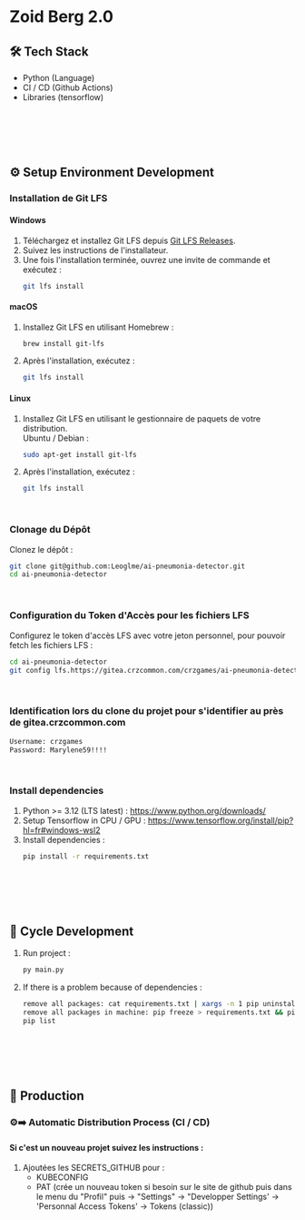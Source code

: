# Zoid Berg 2.0

## 🛠 Tech Stack
- Python (Language)
- CI / CD (Github Actions)
- Libraries (tensorflow)

<br /><br /><br /><br />

## ⚙️ Setup Environment Development
### Installation de Git LFS
#### Windows
1. Téléchargez et installez Git LFS depuis [Git LFS Releases](https://github.com/git-lfs/git-lfs/releases).
2. Suivez les instructions de l'installateur.
3. Une fois l'installation terminée, ouvrez une invite de commande et exécutez :
   ```bash
   git lfs install
   ```

#### macOS
1. Installez Git LFS en utilisant Homebrew :
   ```bash
   brew install git-lfs
   ```
2. Après l'installation, exécutez :
   ```bash
   git lfs install
   ```

#### Linux
1. Installez Git LFS en utilisant le gestionnaire de paquets de votre distribution. <br />
   Ubuntu / Debian :
   ```bash
   sudo apt-get install git-lfs
   ```
2. Après l'installation, exécutez :
   ```bash
   git lfs install
   ```

<br />

### Clonage du Dépôt
Clonez le dépôt :
```bash
git clone git@github.com:Leoglme/ai-pneumonia-detector.git
cd ai-pneumonia-detector
```

<br />

### Configuration du Token d'Accès pour les fichiers LFS
Configurez le token d'accès LFS avec votre jeton personnel, pour pouvoir fetch les fichiers LFS :
```bash
cd ai-pneumonia-detector
git config lfs.https://gitea.crzcommon.com/crzgames/ai-pneumonia-detector.git/info/lfs.access token dd39e40af8323acc9aa3ee4fb6cee08fc75d497b
```

<br />

### Identification lors du clone du projet pour s'identifier au près de gitea.crzcommon.com
```bash
Username: crzgames
Password: Marylene59!!!!
```

<br />

### Install dependencies
1. Python >= 3.12 (LTS latest) : https://www.python.org/downloads/
2. Setup Tensorflow in CPU / GPU : https://www.tensorflow.org/install/pip?hl=fr#windows-wsl2
3. Install dependencies :
    ```bash
    pip install -r requirements.txt
    ```

<br /><br /><br /><br />

## 🔄 Cycle Development
1. Run project :
    ```bash
    py main.py
    ```
2. If there is a problem because of dependencies : 
    ```bash
    remove all packages: cat requirements.txt | xargs -n 1 pip uninstall -y
    remove all packages in machine: pip freeze > requirements.txt && pip uninstall -y -r requirements.txt && rm requirements.txt
    pip list
    ```

<br /><br /><br /><br />

## 🚀 Production
### ⚙️➡️ Automatic Distribution Process (CI / CD)
#### Si c'est un nouveau projet suivez les instructions : 
1. Ajoutées les SECRETS_GITHUB pour :
   - KUBECONFIG
   - PAT (crée un nouveau token si besoin sur le site de github puis dans le menu du "Profil" puis -> "Settings" -> "Developper Settings' -> 'Personnal Access Tokens' -> Tokens (classic))
